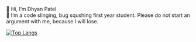 👋 Hi, I’m Dhyan Patel <br/>
🌱 I’m a code slinging, bug squshing first year student. Please do not start an argument with me, because I will lose.


[![Top Langs](https://github-readme-stats.vercel.app/api/top-langs/?username=dhypa&theme=radical&layout=compact)](https://github.com/anuraghazra/github-readme-stats)

<!---
dhypa/dhypa is a ✨ special ✨ repository because its `README.md` (this file) appears on your GitHub profile.
You can click the Preview link to take a look at your changes.
--->
